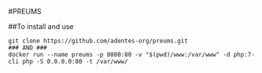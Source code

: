 #PREUMS

##To install and use
```
git clone https://github.com/adentes-org/preums.git
### AND ###
docker run --name preums -p 8080:80 -v "$(pwd)/www:/var/www" -d php:7-cli php -S 0.0.0.0:80 -t /var/www/
```
